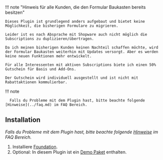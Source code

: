 !!! note "Hinweis für alle Kunden, die den Formular Baukasten bereits besitzen"

    Dieses Plugin ist grundlegend anders aufgebaut und bietet keine Möglichkeit, die bisherigen Formulare zu migrieren.
          
    Leider ist es nach Absprache mit Shopware auch nicht möglich die Subscriptions zu duplizieren/übertragen.
          
    Da ich meinen bisherigen Kunden keinen Nachteil schaffen möchte, wird der Formular Baukasten weiterhin mit Updates versorgt. Aber es werden keine neuen Funktionen mehr entwickelt.
          
    Für alle Interessenten mit aktiven Subscriptions biete ich einen 50% Gutschein für Basis und Add-Ons.
    
    Der Gutschein wird individuell ausgestellt und ist nicht mit Rabattaktionen kommulierbar.

!!! note

      Falls du Probleme mit dem Plugin hast, bitte beachte folgende [Hinweise](../faq.md) im FAQ Bereich.


## Installation

_Falls du Probleme mit dem Plugin hast, bitte beachte folgende [Hinweise](../faq.md) im FAQ Bereich._

1. Installiere [Foundation](../MoorlFoundation/index.md).
3. Optional: In diesem Plugin ist ein [Demo Paket](../MoorlFoundation/demo-assistant.md) enthalten.